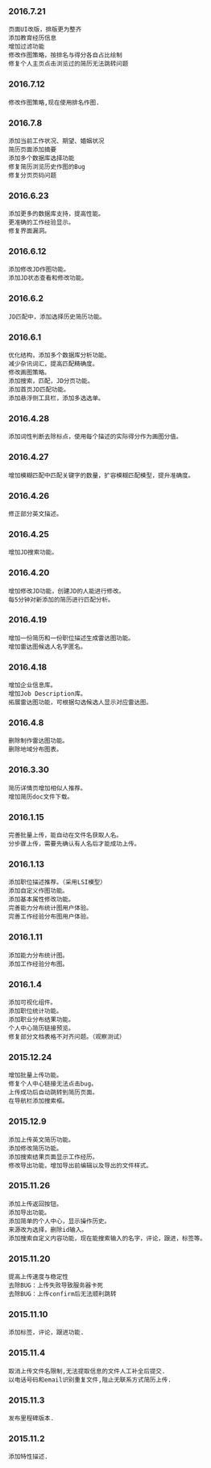 ### 2016.7.21
    页面UI改版，排版更为整齐
    添加教育经历信息
    增加过滤功能
    修改作图策略，按排名与得分各自占比绘制
    修复个人主页点击浏览过的简历无法跳转问题

### 2016.7.12
    修改作图策略,现在使用排名作图.

### 2016.7.8
    添加当前工作状况、期望、婚姻状况
    简历页面添加摘要
    添加多个数据库选择功能
    修复简历浏览历史作图的Bug
    修复分页页码问题

### 2016.6.23
    添加更多的数据库支持，提高性能。
    更准确的工作经验显示。
    修复界面漏洞。

### 2016.6.12
    添加修改JD作图功能。
    添加JD状态查看和修改功能。

### 2016.6.2
    JD匹配中，添加选择历史简历功能。

### 2016.6.1
    优化结构，添加多个数据库分析功能。
    减少杂讯词汇，提高匹配精确度。
    修改画图策略。
    添加搜索，匹配，JD分页功能。
    添加首页JD匹配功能。
    添加悬浮侧工具栏，添加多选选单。

### 2016.4.28
    添加词性判断去除标点，使用每个描述的实际得分作为画图分值。

### 2016.4.27
    增加模糊匹配中匹配关键字的数量，扩容模糊匹配模型，提升准确度。

### 2016.4.26
    修正部分英文描述。

### 2016.4.25
    增加JD搜索功能。

### 2016.4.20
    增加修改JD功能，创建JD的人能进行修改。
    每5分钟对新添加的简历进行匹配分析。

### 2016.4.19
    增加一份简历和一份职位描述生成雷达图功能。
    增加雷达图候选人名字匿名。

### 2016.4.18
    增加企业信息库。
    增加Job Description库。
    拓展雷达图功能，可根据勾选候选人显示对应雷达图。

### 2016.4.8
    删除制作雷达图功能。
    删除地域分布图表。

### 2016.3.30
    简历详情页增加相似人推荐。
    增加简历doc文件下载。

### 2016.1.15
    完善批量上传，能自动在文件名获取人名。
    分步骤上传，需要先确认有人名后才能成功上传。

### 2016.1.13
    添加职位描述推荐。（采用LSI模型）
    添加自定义作图功能。
    添加基本属性修改功能。
    完善能力分布统计图用户体验。
    完善工作经验分布图用户体验。

### 2016.1.11
    添加能力分布统计图。
    添加工作经验分布图。

### 2016.1.4
    添加可视化组件。
    添加职位统计功能。
    添加职业分布结果功能。
    个人中心简历链接预览。
    修复部分文档表格不对齐问题。（观察测试）

### 2015.12.24
    增加批量上传功能。
    修复个人中心链接无法点击bug。
    上传成功后自动跳转到简历页面。
    在导航栏添加搜索框。

### 2015.12.9
    添加上传英文简历功能。
    添加修改简历功能。
    添加搜索结果页面显示工作经历。
    修改导出功能，增加导出前编辑以及导出的文件样式。

### 2015.11.26
    添加上传返回按钮。
    添加导出功能。
    添加简单的个人中心，显示操作历史。
    来源改为选择，删除id输入。
    添加搜索自定义内容功能，现在能搜索输入的名字，评论，跟进，标签等。

### 2015.11.20
    提高上传速度与稳定性
    去除BUG：上传失败导致服务器卡死
    去除BUG：上传confirm后无法顺利跳转

### 2015.11.10
    添加标签，评论，跟进功能.

### 2015.11.4
    取消上传文件名限制,无法提取信息的文件人工补全后提交.
    以电话号码和email识别重复文件,阻止无联系方式简历上传.

### 2015.11.3
    发布里程碑版本.

### 2015.11.2
    添加特性描述.
